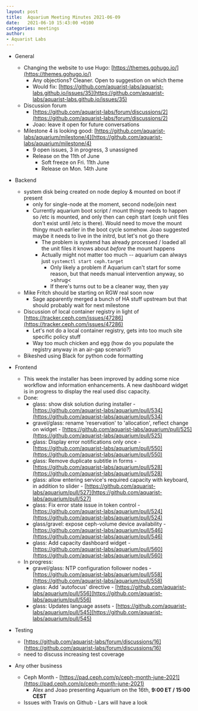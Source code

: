 ```yaml
---
layout: post
title:  Aquarium Meeting Minutes 2021-06-09
date:   2021-06-10 15:43:00 +0100
categories: meetings
author:
- Aquarist Labs
---
```


* General
   * Changing the website to use Hugo: [https://themes.gohugo.io/](https://themes.gohugo.io/) 
       * Any objections? Cleaner. Open to suggestion on which theme
       * Would fix: [https://github.com/aquarist-labs/aquarist-labs.github.io/issues/35](https://github.com/aquarist-labs/aquarist-labs.github.io/issues/35)
   * Discussion forum
       * [https://github.com/aquarist-labs/forum/discussions/2](https://github.com/aquarist-labs/forum/discussions/2)
       * Joao: leave it open for future conversations
   * Milestone 4 is looking good: [https://github.com/aquarist-labs/aquarium/milestone/4](https://github.com/aquarist-labs/aquarium/milestone/4)
       * 9 open issues, 3 in progress, 3 unassigned
       * Release on the 11th of June
           * Soft freeze on Fri. 11th June
           * Release on Mon. 14th June

* Backend
   * system disk being created on node deploy & mounted on boot if present
       * only for single-node at the moment, second node/join next
       * Currently aquarium boot script / mount thingy needs to happen so /etc is mounted, and only then can ceph start (ceph unit files don't exist until /etc is there). Would need to move the mount thingy much earlier in the boot cycle somehow. Joao suggested maybe it needs to live in the initrd, but let's not go there
           * The problem is systemd has already processed / loaded all the unit files it knows about *before* the mount happens
           * Actually might not matter too much -- aquarium can always just `systemctl start ceph.target`
               * Only likely a problem if Aquarium can't start for some reason, but that needs manual intervention anyway, so >shrug<
               * If there's turns out to be a cleaner way, then yay
   * Mike Fritch should be starting on RGW real soon now
       * Sage apparently merged a bunch of HA stuff upstream but that should probably wait for next milestone
   * Discussion of local container registry in light of [https://tracker.ceph.com/issues/47286](https://tracker.ceph.com/issues/47286)
       * Let's not do a local container registry, gets into too much site specific policy stuff
       * Way too much chicken and egg (how do you populate the registry anyway in an air-gap scenario?)
   * Bikeshed using Black for python code formatting

* Frontend
   * This week the installer has been improved by adding some nice workflow and information enhancements. A new dashboard widget is in progress to display the real used disc capacity.
   * Done:
       * glass: show disk solution during installer - [https://github.com/aquarist-labs/aquarium/pull/534](https://github.com/aquarist-labs/aquarium/pull/534)
       * gravel/glass: rename 'reservation' to 'allocation', reflect change on widget - [https://github.com/aquarist-labs/aquarium/pull/525](https://github.com/aquarist-labs/aquarium/pull/525)
       * glass: Display error notifications only once - [https://github.com/aquarist-labs/aquarium/pull/550](https://github.com/aquarist-labs/aquarium/pull/550)
       * glass: Remove duplicate subtitle in forms - [https://github.com/aquarist-labs/aquarium/pull/528](https://github.com/aquarist-labs/aquarium/pull/528)
       * glass: allow entering service's required capacity with keyboard, in addition to slider - [https://github.com/aquarist-labs/aquarium/pull/527](https://github.com/aquarist-labs/aquarium/pull/527)
       * glass: Fix error state issue in token control - [https://github.com/aquarist-labs/aquarium/pull/524](https://github.com/aquarist-labs/aquarium/pull/524)
       * glass/gravel: expose ceph-volume device availability - [https://github.com/aquarist-labs/aquarium/pull/546](https://github.com/aquarist-labs/aquarium/pull/546)
       * glass: Add capacity dashboard widget - [https://github.com/aquarist-labs/aquarium/pull/560](https://github.com/aquarist-labs/aquarium/pull/560)
   * In progress:
       * gravel/glass: NTP configuration follower nodes - [https://github.com/aquarist-labs/aquarium/pull/558](https://github.com/aquarist-labs/aquarium/pull/558)
       * glass: Add 'autofocus' directive - [https://github.com/aquarist-labs/aquarium/pull/556](https://github.com/aquarist-labs/aquarium/pull/556)
       * glass: Updates language assets - [https://github.com/aquarist-labs/aquarium/pull/545](https://github.com/aquarist-labs/aquarium/pull/545)

* Testing
   * [https://github.com/aquarist-labs/forum/discussions/16](https://github.com/aquarist-labs/forum/discussions/16)
   * need to discuss increasing test coverage

* Any other business
   * Ceph Month - [https://pad.ceph.com/p/ceph-month-june-2021](https://pad.ceph.com/p/ceph-month-june-2021)
       * Alex and Joao presenting Aquarium on the 16th, __9:00 ET / 15:00 CEST__
   * Issues with Travis on Github - Lars will have a look
